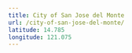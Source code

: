 ```yaml
---
title: City of San Jose del Monte
url: /city-of-san-jose-del-monte/
latitude: 14.785
longitude: 121.075
---
```


